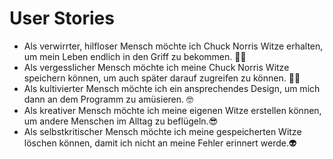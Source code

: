 # User Stories

- Als verwirrter, hilfloser Mensch möchte ich Chuck Norris Witze erhalten, um mein Leben endlich in den Griff zu bekommen. 😵‍💫
- Als vergesslicher Mensch möchte ich meine Chuck Norris Witze speichern können, um auch später darauf zugreifen zu können. 🧓🏿
- Als kultivierter Mensch möchte ich ein ansprechendes Design, um mich dann an dem Programm zu amüsieren. 🤓
- Als kreativer Mensch möchte ich meine eigenen Witze erstellen können, um andere Menschen im Alltag zu beflügeln.😎
- Als selbstkritischer Mensch möchte ich meine gespeicherten Witze löschen können, damit ich nicht an meine Fehler erinnert werde.👽
